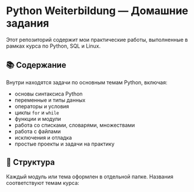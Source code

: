 # Python Weiterbildung — Домашние задания

Этот репозиторий содержит мои практические работы, выполненные в рамках курса по Python, SQL и Linux.

## 📚 Содержание

Внутри находятся задачи по основным темам Python, включая:

- основы синтаксиса Python
- переменные и типы данных
- операторы и условия
- циклы `for` и `while`
- функции и модули
- работа со списками, словарями, множествами
- работа с файлами
- исключения и отладка
- простые проекты и задачи на практику

## 📂 Структура

Каждый модуль или тема оформлен в отдельной папке. Названия соответствуют темам курса:
